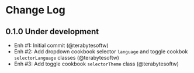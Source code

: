 # Change Log

## 0.1.0 Under development

- Enh #1: Initial commit (@terabytesoftw)
- Enh #2: Add dropdown cookbook selector `language` and toggle cookbok `selectorLanguage` classes (@terabytesoftw)
- Enh #3: Add toggle cookbook `selectorTheme` class (@terabytesoftw)
